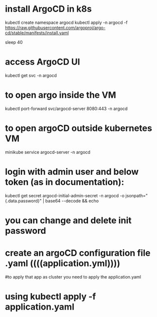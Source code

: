 # install ArgoCD in k8s
kubectl create namespace argocd
kubectl apply -n argocd -f https://raw.githubusercontent.com/argoproj/argo-cd/stable/manifests/install.yaml

sleep 40 

# access ArgoCD UI
kubectl get svc -n argocd

# to open argo inside the VM
kubectl port-forward svc/argocd-server 8080:443 -n argocd


# to open argoCD outside kubernetes VM
minikube service argocd-server -n argocd


# login with admin user and below token (as in documentation):
kubectl get secret argocd-initial-admin-secret -n argocd -o jsonpath="{.data.password}" | base64 --decode && echo

# you can change and delete init password
# create an argoCD configuration file .yaml   ((((application.yml))))
#to apply that app as cluster you need to apply the application.yaml 
# using kubectl apply -f application.yaml